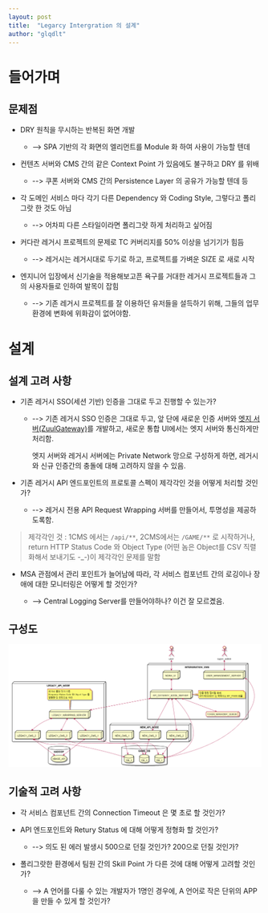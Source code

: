 ```yaml
---
layout: post
title:  "Legarcy Intergration 의 설계"
author: "glqdlt"
---
```


# 들어가며

## 문제점

- DRY 원칙을 무시하는 반복된 화면 개발 

    - --> SPA 기반의 각 화면의 엘리먼트를 Module 화 하여 사용이 가능할 텐데

- 컨텐츠 서버와 CMS 간의 같은 Context Point 가 있음에도 불구하고 DRY 를 위배 

    - -->  쿠폰 서버와 CMS 간의 Persistence Layer 의 공유가 가능할 텐데 등

- 각 도메인 서비스 마다 각기 다른 Dependency 와 Coding Style, 그렇다고 폴리그랏 한 것도 아님 

    - --> 어차피 다른 스타일이라면 폴리그랏 하게 처리하고 싶어짐

- 커다란 레거시 프로젝트의 문제로 TC 커버리지를 50% 이상을 넘기기가 힘듬 
    
    - --> 레거시는 레거시대로 두기로 하고, 프로젝트를 가벼운 SIZE 로 새로 시작

- 엔지니어 입장에서 신기술을 적용해보고픈 욕구를 거대한 레거시 프로젝트들과 그의 사용자들로 인하여 발목이 잡힘
    
    - --> 기존 레거시 프로젝트를 잘 이용하던 유저들을 설득하기 위해, 그들의 업무 환경에 변화에 위화감이 없어야함.


# 설계

## 설계 고려 사항

- 기존 레거시 SSO(세션 기반) 인증을 그대로 두고 진행할 수 있는가? 

    - --> 기존 레거시 SSO 인증은 그대로 두고, 앞 단에 새로운 인증 서버와 [엣지 서버(ZuulGateway)](https://spring.io/guides/gs/routing-and-filtering/)를 개발하고, 새로운 통합 UI에서는 엣지 서버와 통신하게만 처리함. 
    
        엣지 서버와 레거시 서버에는 Private Network 망으로 구성하게 하면, 레거시와 신규 인증간의 충돌에 대해 고려하지 않을 수 있음.

- 기존 레거시 API 엔드포인트의 프로토콜 스펙이 제각각인 것을 어떻게 처리할 것인가? 

    - --> 레거시 전용 API Request Wrapping 서버를 만들어서, 투명성을 제공하도록함.

> 제각각인 것 : 1CMS 에서는 ```/api/**```, 2CMS에서는 ```/GAME/**``` 로 시작하거나, return HTTP Status Code 와 Object Type (어떤 놈은 Object를 CSV 직렬화해서 보내기도 -_-)이 제각각인 문제를 말함

- MSA 관점에서 관리 포인트가 늘어남에 따라, 각 서비스 컴포넌트 간의 로깅이나 장애에 대한 모니터링은 어떻게 할 것인가? 

    - --> Central Logging Server를 만들어야하나? 이건 잘 모르곘음.

## 구성도

<img src="/images/tech/arc.png">


## 기술적 고려 사항

- 각 서비스 컴포넌트 간의 Connection Timeout 은 몇 초로 할 것인가?

- API 엔드포인트와 Retury Status 에 대해 어떻게 정형화 할 것인가? 

    - --> 의도 된 에러 발생시 500으로 던질 것인가? 200으로 던질 것인가?

- 폴리그랏한 환경에서 팀원 간의 Skill Point 가 다른 것에 대해 어떻게 고려할 것인가?

    - --> A 언어를 다룰 수 있는 개발자가 1명인 경우에, A 언어로 작은 단위의 APP을 만들 수 있게 할 것인가?

